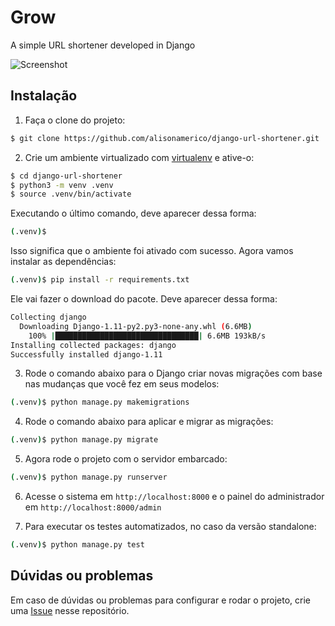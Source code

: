 # Grow
A simple URL shortener developed in Django

![Screenshot](https://github.com/alisonamerico/django-url-shortener/tree/master/core/static/img/screenshot/screenshot.png)


## Instalação

1. Faça o clone do projeto:

```bash
$ git clone https://github.com/alisonamerico/django-url-shortener.git
```

2. Crie um ambiente virtualizado com [virtualenv]() e ative-o:

```bash
$ cd django-url-shortener
$ python3 -m venv .venv
$ source .venv/bin/activate
```

Executando o último comando, deve aparecer dessa forma:

```bash
(.venv)$
```

Isso significa que o ambiente foi ativado com sucesso. Agora vamos instalar as dependências:

```bash
(.venv)$ pip install -r requirements.txt
```

Ele vai fazer o download do pacote. Deve aparecer dessa forma:

```bash
Collecting django
  Downloading Django-1.11-py2.py3-none-any.whl (6.6MB)
    100% |████████████████████████████████| 6.6MB 193kB/s
Installing collected packages: django
Successfully installed django-1.11
```


3. Rode o comando abaixo para o Django criar novas migrações com base nas mudanças que você fez em seus modelos:

```bash
(.venv)$ python manage.py makemigrations
```

4. Rode o comando abaixo para aplicar e migrar as migrações:

```bash
(.venv)$ python manage.py migrate
```

5. Agora rode o projeto com o servidor embarcado:

```bash
(.venv)$ python manage.py runserver
```

6. Acesse o sistema em `http://localhost:8000` e o painel do administrador em `http://localhost:8000/admin`

7. Para executar os testes automatizados, no caso da versão standalone:

```bash
(.venv)$ python manage.py test
```

## Dúvidas ou problemas

Em caso de dúvidas ou problemas para configurar e rodar o projeto, crie uma [Issue](https://github.com/alisonamerico/django-url-shortener/issues) nesse repositório.
